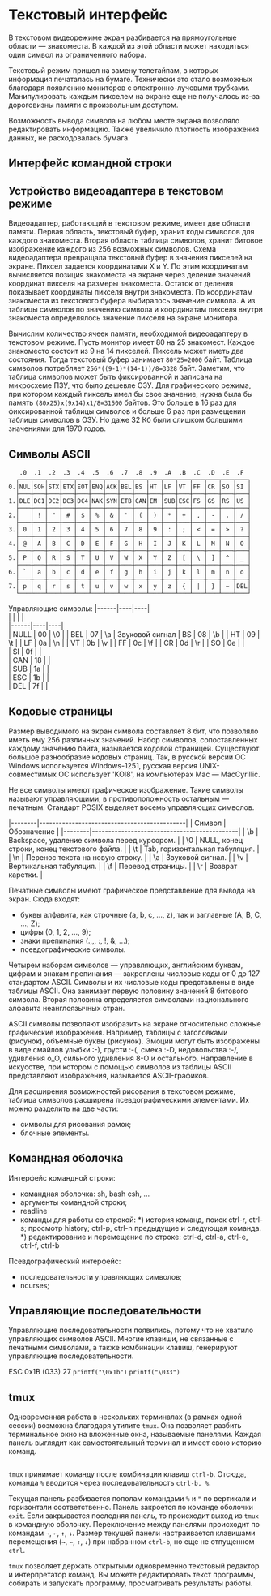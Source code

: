 # Текстовый интерфейс

В текстовом видеорежиме экран разбивается на прямоугольные области — знакоместа.
В каждой из этой области может находиться один символ из ограниченного набора.

Текстовый режим пришел на замену телетайпам, в которых информация печаталась на бумаге.
Технически это стало возможных благодаря появлению мониторов с электронно-лучевыми трубками.
Манипулировать каждым пикселем на экране еще не получалось из-за дороговизны памяти с произвольным доступом.

Возможность вывода символа на любом месте экрана позволяло редактировать информацию.
Также увеличило плотность изображения данных, не расходовалась бумага.

## Интерфейс командной строки

## Устройство видеоадаптера в текстовом режиме

Видеоадаптер, работающий в текстовом режиме, имеет две области памяти.
Первая область, текстовый буфер, хранит коды символов для каждого знакоместа.
Вторая область таблица символов, хранит битовое изображение каждого из 256 возможных символов.
Схема видеоадаптера превращала текстовый буфер в значения пикселей на экране.
Пиксел задается координатами X и Y.
По этим координатам вычисляется позиция знакоместа на экране через деление значений координат пикселя на размеры знакоместа.
Остаток от деления показывает координаты пикселя внутри знакоместа.
По координатам знакоместа из текстового буфера выбиралось значение символа.
А из таблицы символов по значению символа и координатам пикселя внутри знакоместа определялось значение пикселя на экране монитора.

Вычислим количество ячеек памяти, необходимой видеоадаптеру в текстовом режиме.
Пусть монитор имеет 80 на 25 знакомест.
Каждое знакоместо состоит из 9 на 14 пикселей.
Пиксель может иметь два состояния.
Тогда текстовый буфер занимает `80*25=2000` байт.
Таблица символов потребляет `256*((9-1)*(14-1))/8=3328` байт.
Заметим, что таблица символов может быть фиксированной и записана на микросхеме ПЗУ, что было дешевле ОЗУ.
Для графического режима, при котором каждый пиксель имел бы свое значение, нужна была бы память `(80x25)x(9x14)x1/8=31500` байтов.
Это больше в 16 раз для фиксированной таблицы символов и больше 6 раз при размещении таблицы символов в ОЗУ.
Но даже 32 Кб были слишком большими значениями для 1970 годов.

## Символы ASCII

```
   .0  .1  .2  .3  .4  .5  .6  .7  .8  .9  .A  .B  .C  .D  .E  .F
  ┌───┬───┬───┬───┬───┬───┬───┬───┬───┬───┬───┬───┬───┬───┬───┬───┐
0.│NUL│SOH│STX│ETX│EOT│ENQ│ACK│BEL│BS │HT │LF │VT │FF │CR │SO │SI │
  ├───┼───┼───┼───┼───┼───┼───┼───┼───┼───┼───┼───┼───┼───┼───┼───┤
1.│DLE│DC1│DC2│DC3│DC4│NAK│SYN│ETB│CAN│EM │SUB│ESC│FS │GS │RS │US │
  ├───┼───┼───┼───┼───┼───┼───┼───┼───┼───┼───┼───┼───┼───┼───┼───┤
2.│   │ ! │ " │ # │ $ │ % │ & │ ' │ ( │ ) │ * │ + │ , │ - │ . │ / │
  ├───┼───┼───┼───┼───┼───┼───┼───┼───┼───┼───┼───┼───┼───┼───┼───┤
3.│ 0 │ 1 │ 2 │ 3 │ 4 │ 5 │ 6 │ 7 │ 8 │ 9 │ : │ ; │ < │ = │ > │ ? │
  ├───┼───┼───┼───┼───┼───┼───┼───┼───┼───┼───┼───┼───┼───┼───┼───┤
4.│ @ │ A │ B │ C │ D │ E │ F │ G │ H │ I │ J │ K │ L │ M │ N │ O │
  ├───┼───┼───┼───┼───┼───┼───┼───┼───┼───┼───┼───┼───┼───┼───┼───┤
5.│ P │ Q │ R │ S │ T │ U │ V │ W │ X │ Y │ Z │ [ │ \ │ ] │ ^ │ _ │
  ├───┼───┼───┼───┼───┼───┼───┼───┼───┼───┼───┼───┼───┼───┼───┼───┤
6.│ ` │ a │ b │ c │ d │ e │ f │ g │ h │ i │ j │ k │ l │ m │ n │ o │
  ├───┼───┼───┼───┼───┼───┼───┼───┼───┼───┼───┼───┼───┼───┼───┼───┤
7.│ p │ q │ r │ s │ t │ u │ v │ w │ x │ y │ z │ { │ | │ } │ ~ │DEL│
  └───┴───┴───┴───┴───┴───┴───┴───┴───┴───┴───┴───┴───┴───┴───┴───┘
```

Управляющие символы:
|------|----|----|  
|      |    |    |  
|------|----|----|  
| NULL | 00 | \0 | 
| BEL  | 07 | \a | Звуковой сигнал 
| BS   | 08 | \b | 
| HT   | 09 | \t | 
| LF   | 0a | \n | 
| VT   | 0b | \v | 
| FF   | 0c | \f | 
| CR   | 0d | \r | 
| SO   | 0e |    |  
| SI   | 0f |    |  
| CAN  | 18 |    |  
| SUB  | 1a |    |  
| ESC  | 1b |    |  
| DEL  | 7f |    |  

## Кодовые страницы

Размер выводимого на экран символа составляет 8 бит, что позволяло иметь ему 256 различных значений.
Набор символов, сопоставленных каждому значению байта, называется кодовой страницей.
Существуют большое разнообразие кодовых страниц.
Так, в русской версии ОС Windows используется Windows-1251, русская версия UNIX-совместимых ОС использует 'KOI8', на компьютерах Mac — MacCyrillic.

Не все символы имеют графическое изображение.
Такие символы называют управляющими, в противоположность остальным — печатным.
Стандарт POSIX выделяет восемь управляющих символов.

|--------|---------------------------------------------|
| Символ |                 Обозначение                 |
|--------|---------------------------------------------|
|   \b   | Backspace, удаление символа перед курсором. |
|   \0   | NULL, конец строки, конец текстового файла. |
|   \t   | Tab, горизонтальная табуляция.              |
|   \n   | Перенос текста на новую строку.             |
|   \a   | Звуковой сигнал.                            |
|   \v   | Вертикальная табуляция.                     |
|   \f   | Перевод страницы.                           |
|   \r   | Возврат каретки.                            |

Печатные символы имеют графическое представление для вывода на экран. Сюда входят:
* буквы алфавита, как строчные (a, b, c, ..., z), так и заглавные (A, B, C, ..., Z);
* цифры (0, 1, 2, ..., 9);
* знаки препинания (.,,, :, !, &, ...);
* псевдографические символы.

Четырем наборам символов — управляющих, английским буквам, цифрам и знакам препинания — закреплены числовые коды от 0 до 127 стандартом ASCII.
Символы и их числовые коды представлены в виде таблицы ASCII.
Она занимает первую половину значений 8 битового символа.
Вторая половина определяется символами национального алфавита неанглоязычных стран.

ASCII символы позволяют изобразить на экране относительно сложные графические изображения.
Например, таблицы с заголовками (рисунок), объемные буквы (рисунок).
Эмоции могут быть изображены в виде смайлов улыбки :-), грусти :-(, смеха :-D, недовольства :-/, удивления o_O, сильного удивления 8-O и остального.
Направление в искусстве, при котором с помощью символов из таблицы ASCII представляют изображения, называется ASCII-графиков.

Для расширения возможностей рисования в текстовом режиме, таблица символов расширена псевдографическими элементами.
Их можно разделить на две части:
* символы для рисования рамок;
* блочные элементы.

## Командная оболочка

Интерфейс командной строки:
* командная оболочка: sh, bash csh, ...
* аргументы командной строки;
* readline
* команды для работы со строкой:
  *) история команд, поиск ctrl-r, ctrl-s; просмотр history; ctrl-p, ctrl-n предыдущие и следующая команда.
  *) редактирование и перемещение по строке: ctrl-d, ctrl-a, ctrl-e, ctrl-f, ctrl-b

Псевдографический интерфейс:
* последовательности управляющих символов;
* ncurses;

## Управляющие последовательности

Управляющие последовательности появились, потому что не хватило управляющих символов ASCII.
Многие клавиши, не связанные с печатными символами, а также комбинации клавиш, генерируют управляющие последовательности.

ESC 0x1B (033) 27
`printf("\0x1b")`
`printf("\033")`

## tmux

Одновременная работа в нескольких терминалах (в рамках одной сессии) возможна благодаря утилите `tmux`.
Она позволяет разбить терминальное окно на вложенные окна, называемые панелями.
Каждая панель выглядит как самостоятельный терминал и имеет свою историю команд.

```{figure} ../_images/tmux.png
```

`tmux` принимает команду после комбинации клавиш `ctrl-b`.
Отсюда, команда `%` вводится через последовательность `ctrl-b, %`.

Текущая панель разбивается пополам командами `%` и `"` по вертикали и горизонтали соответственно.
Панель закроется по команде оболочки `exit`.
Если закрывается последняя панель, то происходит выход из `tmux` в командную оболочку.
Переключение между панелями происходит по командам `→`, `←`, `↑`, `↓`.
Размер текущей панели настраивается клавишами перемещения (`→`, `←`, `↑`, `↓`) при набранном `ctrl-b`, но еще не отпущенном `ctrl`.

`tmux` позволяет держать открытыми одновременно текстовый редактор и интерпретатор команд.
Вы можете редактировать текст программы, собирать и запускать программу, просматривать результаты работы.
